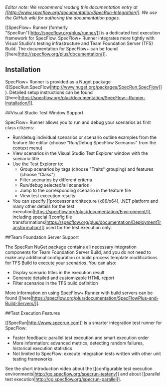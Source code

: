 _Editor note: We recommend reading this documentation entry at [[http://www.specflow.org/documentation/SpecRun-Integration]]. We use the GitHub wiki for authoring the documentation pages._

[[SpecFlow+ Runner (formerly "SpecRun")|http://specflow.org/plus/runner/]] is a dedicated test execution framework for SpecFlow. SpecFlow+ Runner integrates more tightly with Visual Studio's testing infrastructure and Team Foundation Server (TFS) Build. The documentation for SpecFlow+ can be found [[here|http://specflow.org/plus/documentation/]].

## Installation

SpecFlow+ Runner is provided as a Nuget package ([[SpecRun.SpecFlow|http://www.nuget.org/packages/SpecRun.SpecFlow]]). Detailed setup instructions can be found [[here|https://specflow.org/plus/documentation/SpecFlow--Runner-Installation/]]. 

##Visual Studio Test Window Support

SpecFlow+ Runner allows you to run and debug your scenarios as first class citizens:

* Run/debug individual scenarios or scenario outline examples from the feature file editor (choose "Run/Debug SpecFlow Scenarios" from the context menu)
* View scenarios in the Visual Studio Test Explorer window with the scenario title
* Use the Test Explorer to:
  * Group scenarios by tags (choose "Traits" grouping) and features (choose "Class")
  * Filter scenarios by different criteria
  * Run/debug selected/all scenarios
  * Jump to the corresponding scenario in the feature file
  * View test execution results
* You can specify [[processor architecture (x86/x64), .NET platform and many other details for the test execution|https://specflow.org/plus/documentation/Environment/]], including special [[config file transformations|https://specflow.org/plus/documentation/DeploymentTransformation/]] used for the test execution only. 

##Team Foundation Server Support

The SpecRun NuGet package contains all necessary integration components for Team Foundation Server Build, and you do not need to make any additional configuration or build process template modifications for TFS Build to execute your scenarios. You can also:

* Display scenario titles in the execution result
* Generate detailed and customizable HTML report
* Filter scenarios in the TFS build definition

More information on using SpecFlow+ Runner with build servers can be found [[here|https://specflow.org/plus/documentation/SpecFlowPlus-and-Build-Servers/]].

##Test Execution Features

[[SpecRun|http://www.specrun.com]] is a smarter integration test runner for SpecFlow: 

* Faster feedback: parallel test execution and smart execution order
* More information: advanced metrics, detecting random failures, historical execution statistics
* Not limited to SpecFlow: execute integration tests written with other unit testing frameworks

See the short introduction video about the [[configurable test execution environments|http://go.specflow.org/specrun-testenv]] and about [[parallel test execution|http://go.specflow.org/specrun-parallel]].
